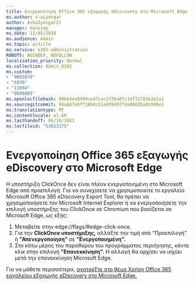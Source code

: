 ```yaml
---
title: Ενεργοποίηση Office 365 εξαγωγής eDiscovery στο Microsoft Edge
ms.author: v-aiyengar
author: AshaIyengar21
manager: dansimp
ms.date: 12/05/2020
ms.audience: Admin
ms.topic: article
ms.service: o365-administration
ROBOTS: NOINDEX, NOFOLLOW
localization_priority: Normal
ms.collection: Admin_O365
ms.custom:
- "9003878"
- "6930"
- "11694"
- "9006005"
ms.openlocfilehash: 00b64ee8999ce47cac1f36a8fc3af32783e2e1a1
ms.sourcegitcommit: 94a687ebff18b0c61a9f049774a0682ba8b998e1
ms.translationtype: MT
ms.contentlocale: el-GR
ms.lasthandoff: 06/19/2021
ms.locfileid: "53023175"
---
```

# <a name="enable-office-365-ediscovery-export-tool-in-microsoft-edge"></a>Ενεργοποίηση Office 365 εξαγωγής eDiscovery στο Microsoft Edge

Η υποστήριξη ClickOnce δεν είναι πλέον ενεργοποιημένη στο Microsoft Edge από προεπιλογή. Για να συνεχίσετε να χρησιμοποιείτε το εργαλείο Microsoft Office 365 eDiscovery Export Tool, θα πρέπει να χρησιμοποιήσετε τον Microsoft Internet Explorer ή να ενεργοποιήσετε την επιλογή υποστήριξης του ClickOnce σε Chromium που βασίζεται σε Microsoft Edge, ως εξής:

1. Μεταβείτε στην edge://flags/#edge-click-once.
1. Για την **ClickOnce υποστήριξης,** αλλάξτε την  τιμή από "Προεπιλογή" ή **"Απενεργοποίηση"** σε **"Ενεργοποιημένη".**
1. Στο κάτω μέρος του παραθύρου του προγράμματος περιήγησης, κάντε κλικ στην επιλογή **"Επανεκκίνηση".** Η αλλαγή θα αρχίσει να ισχύει μετά την επανεκκίνηση Microsoft Edge.

Για να μάθετε περισσότερα, [ανατρέξτε στο θέμα Χρήση Office 365 εργαλείου εξαγωγής eDiscovery στο Microsoft Edge.](https://go.microsoft.com/fwlink/?linkid=2111611)
